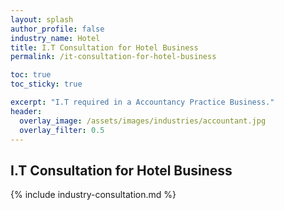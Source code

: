 ```yaml
---
layout: splash 
author_profile: false 
industry_name: Hotel
title: I.T Consultation for Hotel Business
permalink: /it-consultation-for-hotel-business

toc: true
toc_sticky: true

excerpt: "I.T required in a Accountancy Practice Business."
header:
  overlay_image: /assets/images/industries/accountant.jpg
  overlay_filter: 0.5 
---
```


## I.T Consultation for Hotel Business

{% include industry-consultation.md %}
